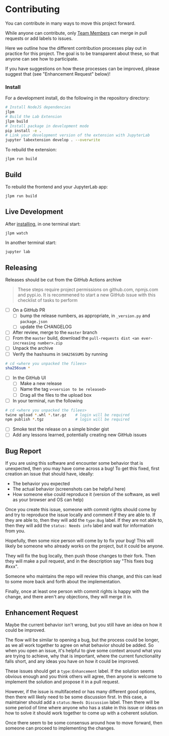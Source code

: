 # Contributing

You can contribute in many ways to move this project forward.

While anyone can contribute, only [Team Members](https://github.com/jupyterlab/pull-requests#team) can merge in pull requests
or add labels to issues.

Here we outline how the different contribution processes play out in practice for this project.
The goal is to be transparent about these, so that anyone can see how to participate.

If you have suggestions on how these processes can be improved, please suggest that (see "Enhancement Request" below)!

### Install

For a development install, do the following in the repository directory:

```bash
# Install NodeJS dependencies
jlpm
# Build the Lab Extension
jlpm build
# Install package in development mode
pip install -e .
# Link your development version of the extension with JupyterLab
jupyter labextension develop . --overwrite
```

To rebuild the extension:

```bash
jlpm run build
```

## Build

To rebuild the frontend and your JupyterLab app:

```bash
jlpm run build
```

## Live Development

After [installing](#Install), in one terminal start:

```bash
jlpm watch
```

In another terminal start:

```bash
jupyter lab
```

## Releasing

Releases should be cut from the GitHub Actions archive

> These steps require project permissions on github.com, npmjs.com and pypi.io.
> It is recommened to start a new GitHub issue with this checklist of tasks to perform

- [ ] On a GitHub PR
  - [ ] bump the release numbers, as appropriate, in `_version.py` and `package.json`
  - [ ] update the CHANGELOG
- [ ] After review, merge to the `master` branch
- [ ] From the `master` build, download the `pull-requests dist <an ever-increasing number>.zip`
- [ ] Unpack the archive
- [ ] Verify the hashsums in `SHA256SUMS` by running

```bash
# cd <where you unpacked the filees>
sha256sum *
```

- [ ] In the GitHub UI
  - [ ] Make a new release
  - [ ] Name the tag `v<version to be released>`
  - [ ] Drag all the files to the upload box
- [ ] In your terminal, run the following

```bash
# cd <where you unpacked the filees>
twine upload *.whl *.tar.gz    # login will be required
npm publish *.tgz              # login will be required
```

- [ ] Smoke test the release on a simple binder gist
- [ ] Add any lessons learned, potentially creating new GitHub issues

## Bug Report

If you are using this software and encounter some behavior that is unexpected, then you may have come across a bug!
To get this fixed, first creation an issue that should have, ideally:

* The behavior you expected
* The actual behavior (screenshots can be helpful here)
* How someone else could reproduce it (version of the software, as well as your browser and OS can help)

Once you create this issue, someone with commit rights should come by and try to reproduce the issue locally and comment if they are able to. If they are able to, then they will add the `type:Bug` label. If they are not able to, then they will add the `status: Needs info` label and wait for information from you.

Hopefully, then some nice person will come by to fix your bug! This will likely be someone who already works on the project,
but it could be anyone.

They will fix the bug locally, then push those changes to their fork. Then they will make a pull request, and in the description
say "This fixes bug #xxx".

Someone who maintains the repo will review this change, and this can lead to some more back and forth about the implementation.

Finally, once at least one person with commit rights is happy with the change, and there aren't any objections, they will merge
it in.

## Enhancement Request

Maybe the current behavior isn't wrong, but you still have an idea on how it could be improved.

The flow will be similar to opening a bug, but the process could be longer, as we all work together to agree on what
behavior should be added. So when you open an issue, it's helpful to give some context around what you are trying to achieve,
why that is important, where the current functionality falls short, and any ideas you have on how it could be improved.

These issues should get a `type:Enhancement` label. If the solution seems obvious enough and you think others will agree,
then anyone is welcome to implement the solution and propose it in a pull request.

However, if the issue is multifaceted or has many different good options, then there will likely need to be some discussion
first. In this case, a maintainer should add a `status:Needs Discussion` label. Then there will be some period of time where
anyone who has a stake in this issue or ideas on how to solve it should work together to come up with a coherent solution.

Once there seem to be some consensus around how to move forward, then someone can proceed to implementing the changes.
